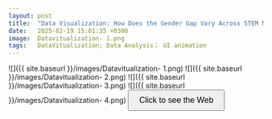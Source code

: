 ```yaml
---
layout: post
title:  "Data Visualization: How Does the Gender Gap Vary Across STEM Majors?"
date:   2025-02-19 15:01:35 +0300
image:  Datavitualization- 1.png
tags:   DataVitualization; Data Analysis； UI animation
---
```

![]({{ site.baseurl }}/images/Datavitualization- 1.png)
![]({{ site.baseurl }}/images/Datavitualization- 2.png)
![]({{ site.baseurl }}/images/Datavitualization- 3.png)
![]({{ site.baseurl }}/images/Datavitualization- 4.png)
<button onclick="window.location.href='https://khrystynaaa.github.io/GenderGapVisualization/';" style="padding:10px 20px;font-size:16px;">Click to see the Web</button>
